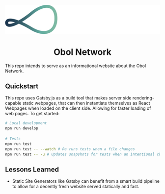![Obol Logo](./static/obolnetwork.png)

<h1 align="center">Obol Network</h1>

This repo intends to serve as an informational website about the Obol Network.

## Quickstart

This repo uses Gatsby.js as a build tool that makes server side rendering-capable static webpages, that can then instantiate themselves as React Webpages when loaded on the client side. Allowing for faster loading of web pages. To get started:

```bash
# Local development
npm run develop

# Tests
npm run test
npm run test -- --watch # Re runs tests when a file changes
npm run test -- -u # Updates snapshots for tests when an intentional change is made.
```


## Lessons Learned

- Static Site Generators like Gatsby can benefit from a smart build pipeline to allow for a decently fresh website served statically and fast.

